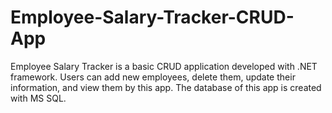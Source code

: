 # Employee-Salary-Tracker-CRUD-App
Employee Salary Tracker is a basic CRUD application developed with .NET framework. Users can add new employees, delete them, update their information, and view them by this app. The database of this app is created with MS SQL.